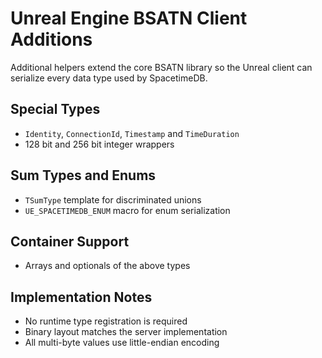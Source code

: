 # Unreal Engine BSATN Client Additions

Additional helpers extend the core BSATN library so the Unreal client can
serialize every data type used by SpacetimeDB.

## Special Types

- `Identity`, `ConnectionId`, `Timestamp` and `TimeDuration`
- 128&nbsp;bit and 256&nbsp;bit integer wrappers

## Sum Types and Enums

- `TSumType` template for discriminated unions
- `UE_SPACETIMEDB_ENUM` macro for enum serialization

## Container Support

- Arrays and optionals of the above types

## Implementation Notes

- No runtime type registration is required
- Binary layout matches the server implementation
- All multi-byte values use little-endian encoding